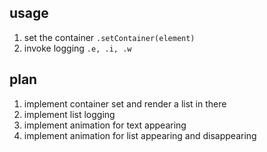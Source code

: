 ## usage

1. set the container `.setContainer(element)`
2. invoke logging `.e, .i, .w`

## plan

1. implement container set and render a list in there
2. implement list logging
3. implement animation for text appearing
4. implement animation for list appearing and disappearing
